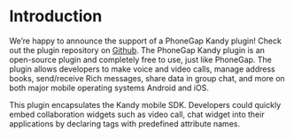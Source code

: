 # Introduction

We’re happy to announce the support of a PhoneGap Kandy plugin! Check out the plugin repository on [Github]. The PhoneGap Kandy plugin is an open-source plugin and completely free to use, just like PhoneGap. The plugin allows developers to make voice and video calls, manage address books, send/receive Rich messages, share data in group chat, and more on both major mobile operating systems Android and iOS.

This plugin encapsulates the Kandy mobile SDK. Developers could quickly embed collaboration widgets such as video call, chat widget into their applications by declaring tags with predefined attribute names.

[Github]: <https://github.com/Kandy-IO/kandy-phonegap>
